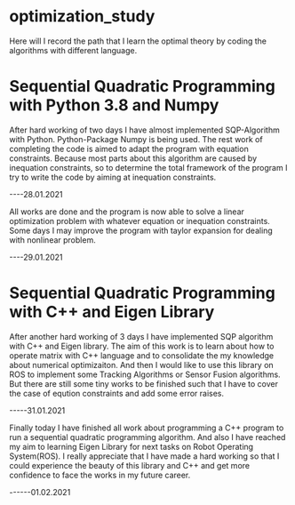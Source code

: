 # optimization_study

Here will I record the path that I learn the optimal theory by coding the algorithms with different language.

# Sequential Quadratic Programming with Python 3.8 and Numpy

After hard working of two days I have almost implemented SQP-Algorithm with Python. Python-Package Numpy is being used. 
The rest work of completing the code is aimed to adapt the program with equation constraints. Because most parts about 
this algorithm are caused by inequation constraints, so to determine the total framework of the program I try to write 
the code by aiming at inequation constraints. 

----28.01.2021


All works are done and the program is now able to solve a linear optimization problem with whatever equation or 
inequation constraints. Some days I may improve the program with taylor expansion for dealing with nonlinear problem. 

----29.01.2021

# Sequential Quadratic Programming with C++ and Eigen Library

After another hard working of 3 days I have implemented SQP algorithm with C++ and Eigen library. The aim of this work
is to learn about how to operate matrix with C++ language and to consolidate the my knowledge about numerical optimizaiton.
And then I would like to use this library on ROS to implement some Tracking Algorithms or Sensor Fusion algorithms. But 
there are still some tiny works to be finished such that I have to cover the case of eqution constraints and add some 
error raises. 

-----31.01.2021

Finally today I have finished all work about programming a C++ program to run a sequential quadratic programming algorithm.
And also I have reached my aim to learning Eigen Library for next tasks on Robot Operating System(ROS). I really appreciate
that I have made a hard working so that I could experience the beauty of this library and C++ and get more confidence to face
the works in my future career. 

------01.02.2021
